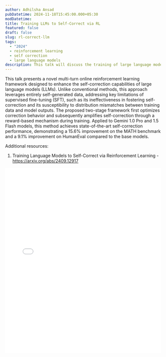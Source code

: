 ```yaml
---
author: Adhilsha Ansad
pubDatetime: 2024-11-18T15:45:00.000+05:30
modDatetime: 
title: Training LLMs to Self-Correct via RL
featured: false
draft: false
slug: rl-correct-llm
tags:
  - "2024"
  - reinforcement learning
  - self correction
  - large language models
description: This talk will discuss the training of large language models (LLMs) to self-correct their predictions using reinforcement learning (RL).
---
```


This talk presents a novel multi-turn online reinforcement learning framework designed to enhance the self-correction capabilities of large language models (LLMs). Unlike conventional methods, this approach leverages entirely self-generated data, addressing key limitations of supervised fine-tuning (SFT), such as its ineffectiveness in fostering self-correction and its susceptibility to distribution mismatches between training data and model outputs. The proposed two-stage framework first optimizes correction behavior and subsequently amplifies self-correction through a reward-based mechanism during training. Applied to Gemini 1.0 Pro and 1.5 Flash models, this method achieves state-of-the-art self-correction performance, demonstrating a 15.6% improvement on the MATH benchmark and a 9.1% improvement on HumanEval compared to the base models.

Additional resources:
1. Training Language Models to Self-Correct via Reinforcement Learning - https://arxiv.org/abs/2409.12917

<embed src="/labtalks/assets/slides/2024-11-18--Adhilsha--rl-correct-llm.pdf" type="application/pdf" width="100%" height="600px">
